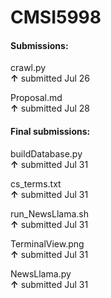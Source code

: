 # CMSI5998

#### Submissions:   
crawl.py  
**↑**   submitted Jul 26   
    
Proposal.md    
**↑**   submitted Jul 28
    
    
    
    
   
    
#### Final submissions:   
buildDatabase.py    
**↑**   submitted Jul 31    
    
cs_terms.txt    
**↑**   submitted Jul 31   
     
run_NewsLlama.sh    
**↑**   submitted Jul 31   
     
TerminalView.png   
**↑**   submitted Jul 31   

NewsLlama.py    
**↑**   submitted Jul 31   
 
